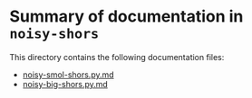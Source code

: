 # Summary of documentation in `noisy-shors`

This directory contains the following documentation files:

- [noisy-smol-shors.py.md](noisy-smol-shors.py.md)
- [noisy-big-shors.py.md](noisy-big-shors.py.md)
